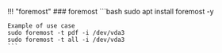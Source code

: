 !!! "foremost"
    ### foremost
    ```bash
    sudo apt install foremost -y

    Example of use case
    sudo foremost -t pdf -i /dev/vda3
    sudo foremost -t all -i /dev/vda3
    ```